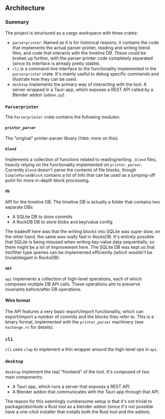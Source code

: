 ## Architecture

### Summary

The project is structured as a cargo workspace with three crates:

- `parserprinter`: Named as it is for historical reasons, it contains the code that implements the actual parser-printer, reading and writing blend files, and code that interacts with the timeline DB. These could be broken up further, with the parser-printer code completely separated (since its interface is already pretty stable).
- `cli` is a command-line interface to the functionality implemented in the `parserprinter` crate. It's mainly useful to debug specific commands and illustrate how they can be used.
- `desktop` implements the primary way of interacting with the tool: A server wrapped in a Tauri app, which exposes a REST API called by a Blender addon (`addon.py`).

### `Parserprinter`

The `Parserprinter` crate contains the following modules:

#### `printer_parser`

The "original" printer-parser library (`TODO`: more on this)

#### `blend`

Implements a collection of functions related to reading/writing `.blend` files, heavily relying on the functionality implemented on `printer_parser`. Currently `blend` doesn't parse the contents of file blocks, though `SimpleParsedBlock` contains a lot of info that can be used as a jumping-off point for more in-depth block processing.

#### `db`

API for the timeline DB. The timeline DB is actually a folder that contains two separate DBs:

- A SQLite DB to store commits
- A RockDB DB to store blobs and key/value config

The tradeoff here was that the writing blocks into SQLite was super slow, on the other hand, the same was really fast in RocksDB. It's entirely possible that SQLite is being misused when writing key-value data sequentially, so there might be a lot of improvement here. The SQLite DB was kept so that list/filter type queries can be implemented efficiently (which wouldn't be trivial/elegant in RocksDB).

#### `api`

`api` implements a collection of high-level operations, each of which composes multiple DB API calls.
These operations aim to preserve invariants before/after DB operations.

#### Wire format
The API features a very basic export/import functionality, which can export/import a number of commits and the blocks they refer to. This is a binary format, implemented with the `printer_parser` machinery (see `exchange.rs` for details).

### `cli`

`cli` uses `clap` to implement a thin wrapper around the high-level ops in `api`.

### `desktop`

`desktop` implement the real "frontend" of the tool. It's composed of two main components:

- A Tauri app, which runs a server that exposes a REST API.
- A Blender addon that communicates with the Tauri app through that API.

The reason for this seemingly cumbersome setup is that it's not trivial to package/distribute a Rust tool as a blender addon (since it's not possible have a one-click installer that installs both the Rust tool and the addon).
